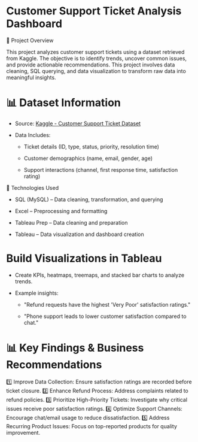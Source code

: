 # Customer Support Ticket Analysis Dashboard

📌 Project Overview

This project analyzes customer support tickets using a dataset retrieved from Kaggle. The objective is to identify trends, uncover common issues, and provide actionable recommendations. This project involves data cleaning, SQL querying, and data visualization to transform raw data into meaningful insights.

# 📊 Dataset Information

- Source: [Kaggle - Customer Support Ticket Dataset](https://www.kaggle.com/datasets/suraj520/customer-support-ticket-dataset/data)

- Data Includes:

  - Ticket details (ID, type, status, priority, resolution time)

  - Customer demographics (name, email, gender, age)

  - Support interactions (channel, first response time, satisfaction rating)
  

🔧 Technologies Used

- SQL (MySQL) – Data cleaning, transformation, and querying

- Excel – Preprocessing and formatting

- Tableau Prep – Data cleaning and preparation

- Tableau – Data visualization and dashboard creation


# Build Visualizations in Tableau

- Create KPIs, heatmaps, treemaps, and stacked bar charts to analyze trends.

- Example insights:

  - "Refund requests have the highest 'Very Poor' satisfaction ratings."

  - "Phone support leads to lower customer satisfaction compared to chat."

# 📊 Key Findings & Business Recommendations

1️⃣ Improve Data Collection: Ensure satisfaction ratings are recorded before ticket closure.
2️⃣ Enhance Refund Process: Address complaints related to refund policies.
3️⃣ Prioritize High-Priority Tickets: Investigate why critical issues receive poor satisfaction ratings.
4️⃣ Optimize Support Channels: Encourage chat/email usage to reduce dissatisfaction.
5️⃣ Address Recurring Product Issues: Focus on top-reported products for quality improvement.
